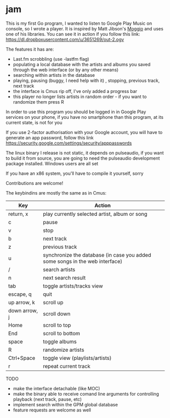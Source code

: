 # jam

This is my first Go program, I wanted to listen to Google Play Music on console,
so I wrote a player. It is inspired by Matt Jibson's [Moggio](https://github.com/mjibson/moggio/) and uses one of
his libraries. You can see it in action if you follow this link:
https://dl.dropboxusercontent.com/u/3651269/out-2.ogv

The features it has are:

- Last.fm scrobbling (use -lastfm flag)
- populating a local database with the artists and albums you saved through the
  web interface (or by any other means)
- searching within artists in the database
- playing, pausing (buggy, I need help with it) , stopping, previous track, next
  track
- the interface is Cmus rip off, I've only added a progress bar
- this player no longer lists artists in random order - if you want to randomize
  them press R

In order to use this program you should be logged in in Google Play services on
your phone, if you have no smartphone than this program, at its current state,
is not for you

If you use 2-factor authorisation with your Google account, you will have to
generate an app password, follow this link 
https://security.google.com/settings/security/apppasswords

The linux binary I release is not static, it depends on pulseaudio, if you want
to build it from source, you are going to need the pulseaudio development package
installed.
Windows users are all set



If you have an x86 system, you'll have to compile it yourself, sorry

Contributions are welcome!

The keybindins are mostly the same as in Cmus:

| Key           | Action                                                                       |
|---------------|------------------------------------------------------------------------------|
| return, x     | play currently selected artist, album or song                                |
| c             | pause                                                                        |
| v             | stop                                                                         |
| b             | next track                                                                   |
| z             | previous track                                                               |
| u             | synchronize the database (in case you added some songs in the web interface) |
| /             | search artists                                                               |
| n             | next search result                                                           |
| tab           | toggle artists/tracks view                                                   |
| escape, q     | quit                                                                         |
| up arrow, k   | scroll up                                                                    |
| down arrow, j | scroll down                                                                  |
| Home          | scroll to top                                                                |
| End           | scroll to bottom                                                             |
| space         | toggle albums                                                                |
| R             | randomize artists                                                            |
| Ctrl+Space    | toggle view (playlists/artists)                                              |
| r             | repeat current track                                                         |

[1]: https://github.com/mjibson/moggio



TODO
- make the interface detachable (like MOC)
- make the binary able to receive comand line arguments for controlling playback
  (next track, pause, etc)
- implement search within the GPM global database
- feature requests are welcome as well

